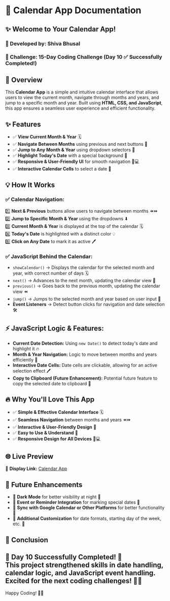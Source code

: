 # 📝 Calendar App Documentation

## ✨ Welcome to Your Calendar App!
### 🌟 Developed by: Shiva Bhusal
### 🎯 Challenge: 15-Day Coding Challenge (Day 10 ✅ Successfully Completed!)

## 🌟 Overview
This **Calendar App** is a simple and intuitive calendar interface that allows users to view the current month, navigate through months and years, and jump to a specific month and year. Built using **HTML, CSS, and JavaScript**, this app ensures a seamless user experience and efficient functionality.

## ✨ Features
- ✅ **View Current Month & Year** 🗓  
- ✅ **Navigate Between Months** using previous and next buttons 🔄  
- ✅ **Jump to Any Month & Year** using dropdown selectors 📅  
- ✅ **Highlight Today's Date** with a special background 🌟  
- ✅ **Responsive & User-Friendly UI** for smooth navigation 📱💻  
- ✅ **Interactive Calendar Cells** to select a date 📅  

## 💡 How It Works
### ✅ Calendar Navigation:
1️⃣ **Next & Previous** buttons allow users to navigate between months ⏪⏩  
2️⃣ **Jump to Specific Month & Year** using the dropdowns ⬇  
3️⃣ **Current Month & Year** is displayed at the top of the calendar 🗓  
4️⃣ **Today's Date** is highlighted with a distinct color 💡  
5️⃣ **Click on Any Date** to mark it as active 🖊  

### ✅ JavaScript Behind the Calendar:
- `showCalendar()` → Displays the calendar for the selected month and year, with correct number of days 🗓  
- `next()` → Advances to the next month, updating the calendar view 🔄  
- `previous()` → Goes back to the previous month, updating the calendar view ⏪  
- `jump()` → Jumps to the selected month and year based on user input 📅  
- **Event Listeners** → Detect button clicks for navigation and date selection 🛠️  

## ⚡ JavaScript Logic & Features:
- **Current Date Detection:** Using `new Date()` to detect today's date and highlight it 🔥  
- **Month & Year Navigation:** Logic to move between months and years efficiently 📅  
- **Interactive Date Cells:** Date cells are clickable, allowing for an active selection effect 🖊  
- **Copy to Clipboard (Future Enhancement):** Potential future feature to copy the selected date to clipboard 📄  

## 🔥 Why You'll Love This App
- ✅ **Simple & Effective Calendar Interface** 🗓  
- ✅ **Seamless Navigation** between months and years ⏪⏩  
- ✅ **Interactive & User-Friendly Design** 🌟  
- ✅ **Easy to Use & Understand** 📅  
- ✅ **Responsive Design for All Devices** 📱💻  

## 🌐 Live Preview
🔗 **Display Link:** [Calendar App](https://calender-rouge.vercel.app/)  

## 🔮 Future Enhancements
- 🚀 **Dark Mode** for better visibility at night 🌙  
- 🚀 **Event or Reminder Integration** for marking special dates 📅  
- 🚀 **Sync with Google Calendar or Other Platforms** for better functionality 🔗  
- 🚀 **Additional Customization** for date formats, starting day of the week, etc. 🎨  

## 🎉 Conclusion
🌟 **Day 10 Successfully Completed!** 🌟  
This project strengthened skills in **date handling, calendar logic, and JavaScript event handling**. Excited for the next coding challenges! 🚀💪  
---  
Happy Coding! 🎯🔥
